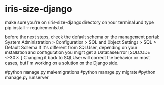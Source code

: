 # iris-size-django

make sure you're on /iris-size-django directory on your terminal and type
pip install -r requirements.txt

before the next steps, check the default schema on the management portal:
System Administration > Configuration > SQL and Object Settings > SQL > Default Schema
If it's different from SQLUser, depending on your installation and configuration you might get a DatabaseError [SQLCODE <-30>: <Table or view not found>]
Changing it back to SQLUser will correct the behavior on most cases, but I'm working on a solution on the Django side. 

#python manage.py makemigrations
#python manage.py migrate
#python manage.py runserver
